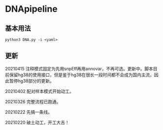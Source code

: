 # DNApipeline



## 基本用法

```
python3 DNA.py -i <yaml>
```


## 更新
20210415 注释模式固定为先用snpEff再用annovar，不再可选。更新中。脚本目前保留hg38的使用接口，但是鉴于hg38在很长一段时间都不会成为国内主流，因此暂停hg38部分的更新。

20210402 配对样本模式开始动工。

20210326 完整流程已跑通。

20210222 先搞一条线。

20210220 破土动工，开工大吉！